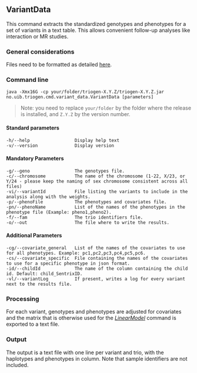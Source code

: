 ## VariantData

This command extracts the standardized genotypes and phenotypes for a set of variants in a text table. This allows convenient follow-up analyses like interaction or MR studies.


### General considerations

Files need to be formatted as detailed [here](../FileFormats.md).


### Command line

```
java -Xmx16G -cp your/folder/triogen-X.Y.Z/triogen-X.Y.Z.jar no.uib.triogen.cmd.variant_data.VariantData [parameters]
```

> Note: you need to replace `your/folder` by the folder where the release is installed, and `Z.Y.Z` by the version number.


#### Standard parameters

```
-h/--help                 Display help text
-v/--version              Display version
```


#### Mandatory Parameters

```
-g/--geno                 The genotypes file.
-c/--chromosome           The name of the chromosome (1-22, X/23, or Y/24 - please keep the naming of sex chromosome consistent across all files)
-vi/--variantId           File listing the variants to include in the analysis along with the weights.
-p/--phenoFile            The phenotypes and covariates file.
-pn/--phenoName           List of the names of the phenotypes in the phenotype file (Example: pheno1,pheno2).
-f/--fam                  The trio identifiers file.
-o/--out                  The file where to write the results.
```


#### Additional Parameters

```
-cg/--covariate_general   List of the names of the covariates to use for all phenotypes. Example: pc1,pc2,pc3,pc4,pc5,pc6.
-cs/--covariate_specific  File containing the names of the covariates to use for a specific phenotype in json format.
-id/--childId             The name of the column containing the child id. Default: child_SentrixID.
-vl/--variantLog          If present, writes a log for every variant next to the results file.
```

### Processing

For each variant, genotypes and phenotypes are adjusted for covariates and the matrix that is otherwise used for the [_LinearModel_](LinearModel.md) command is exported to a text file. 


### Output

The output is a text file with one line per variant and trio, with the haplotypes and phenotypes in column. Note that sample identifiers are not included.



